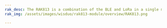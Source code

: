 ```yaml
---
rak_desc: The RAK813 is a combination of the BLE and LoRa in a single module. The BLE short-range technology combined with low-power LoRa can provide long-distance wireless communication capabilities. Both technologies are low-power, eliminating the need to change batteries frequently.
rak_img: /assets/images/wisduo/rak813-module/overview/RAK813.png

---
```


<rk-redirect to="/Product-Categories/WisDuo/RAK813-Module/Overview/"/>
